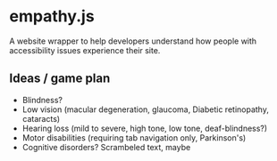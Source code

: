 empathy.js
==========

A website wrapper to help developers understand how people with accessibility issues experience their site.

Ideas / game plan
--------
- Blindness?
- Low vision (macular degeneration, glaucoma, Diabetic retinopathy, cataracts)
- Hearing loss (mild to severe, high tone, low tone, deaf-blindness?)
- Motor disabilities (requiring tab navigation only, Parkinson's)
- Cognitive disorders? Scrambeled text, maybe